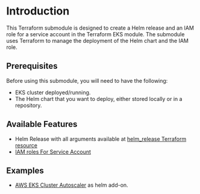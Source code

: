 # Introduction
This Terraform submodule is designed to create a Helm release and an IAM role for a service account in the Terraform EKS module. The submodule uses Terraform to manage the deployment of the Helm chart and the IAM role.

## Prerequisites

Before using this submodule, you will need to have the following:

- EKS cluster deployed/running.
- The Helm chart that you want to deploy, either stored locally or in a repository.


## Available Features

- Helm Release with all arguments available at [helm_release Terraform resource](https://registry.terraform.io/providers/hashicorp/helm/latest/docs/resources/release)
- [IAM roles For Service Account](../irsa/README.md)

## Examples

- [AWS EKS Cluster Autoscaler](../../examples/cluster-autoscaler-helm-add-on/) as helm add-on.